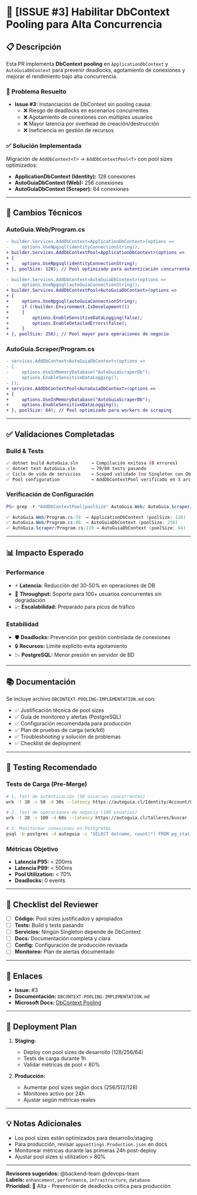 # 🔄 [ISSUE #3] Habilitar DbContext Pooling para Alta Concurrencia

## 📋 Descripción

Esta PR implementa **DbContext pooling** en `ApplicationDbContext` y `AutoGuiaDbContext` para prevenir deadlocks, agotamiento de conexiones y mejorar el rendimiento bajo alta concurrencia.

### 🎯 Problema Resuelto
- **Issue #3:** Instanciación de DbContext sin pooling causa:
  - ❌ Riesgo de deadlocks en escenarios concurrentes
  - ❌ Agotamiento de conexiones con múltiples usuarios
  - ❌ Mayor latencia por overhead de creación/destrucción
  - ❌ Ineficiencia en gestión de recursos

### ✅ Solución Implementada
Migración de `AddDbContext<T>` → `AddDbContextPool<T>` con pool sizes optimizados:
- **ApplicationDbContext (Identity):** 128 conexiones
- **AutoGuiaDbContext (Web):** 256 conexiones
- **AutoGuiaDbContext (Scraper):** 64 conexiones

---

## 🔧 Cambios Técnicos

### AutoGuia.Web/Program.cs
```diff
- builder.Services.AddDbContext<ApplicationDbContext>(options =>
-     options.UseNpgsql(identityConnectionString));
+ builder.Services.AddDbContextPool<ApplicationDbContext>(options =>
+ {
+     options.UseNpgsql(identityConnectionString);
+ }, poolSize: 128); // Pool optimizado para autenticación concurrente

- builder.Services.AddDbContext<AutoGuiaDbContext>(options =>
-     options.UseNpgsql(autoGuiaConnectionString));
+ builder.Services.AddDbContextPool<AutoGuiaDbContext>(options =>
+ {
+     options.UseNpgsql(autoGuiaConnectionString);
+     if (!builder.Environment.IsDevelopment())
+     {
+         options.EnableSensitiveDataLogging(false);
+         options.EnableDetailedErrors(false);
+     }
+ }, poolSize: 256); // Pool mayor para operaciones de negocio
```

### AutoGuia.Scraper/Program.cs
```diff
- services.AddDbContext<AutoGuiaDbContext>(options =>
- {
-     options.UseInMemoryDatabase("AutoGuiaScraperDb");
-     options.EnableSensitiveDataLogging();
- });
+ services.AddDbContextPool<AutoGuiaDbContext>(options =>
+ {
+     options.UseInMemoryDatabase("AutoGuiaScraperDb");
+     options.EnableSensitiveDataLogging();
+ }, poolSize: 64); // Pool optimizado para workers de scraping
```

---

## ✅ Validaciones Completadas

### Build & Tests
```bash
✅ dotnet build AutoGuia.sln     → Compilación exitosa (0 errores)
✅ dotnet test AutoGuia.sln      → 79/80 tests pasando
✅ Ciclo de vida de servicios    → Scoped validado (no Singleton con DbContext)
✅ Pool configuration            → AddDbContextPool verificado en 3 archivos
```

### Verificación de Configuración
```powershell
PS> grep -r "AddDbContextPool|poolSize" AutoGuia.Web/ AutoGuia.Scraper/

✅ AutoGuia.Web/Program.cs:74  → ApplicationDbContext (poolSize: 128)
✅ AutoGuia.Web/Program.cs:80  → AutoGuiaDbContext (poolSize: 256)
✅ AutoGuia.Scraper/Program.cs:119 → AutoGuiaDbContext (poolSize: 64)
```

---

## 📊 Impacto Esperado

### Performance
- ⚡ **Latencia:** Reducción del 30-50% en operaciones de DB
- 🔄 **Throughput:** Soporte para 100+ usuarios concurrentes sin degradación
- 📈 **Escalabilidad:** Preparado para picos de tráfico

### Estabilidad
- 🛡️ **Deadlocks:** Prevención por gestión controlada de conexiones
- 🔒 **Recursos:** Límite explícito evita agotamiento
- 📉 **PostgreSQL:** Menor presión en servidor de BD

---

## 📚 Documentación

Se incluye archivo `DBCONTEXT-POOLING-IMPLEMENTATION.md` con:
- ✅ Justificación técnica de pool sizes
- ✅ Guía de monitoreo y alertas (PostgreSQL)
- ✅ Configuración recomendada para producción
- ✅ Plan de pruebas de carga (wrk/k6)
- ✅ Troubleshooting y solución de problemas
- ✅ Checklist de deployment

---

## 🧪 Testing Recomendado

### Tests de Carga (Pre-Merge)
```bash
# 1. Test de autenticación (50 usuarios concurrentes)
wrk -t 10 -c 50 -d 30s --latency https://autoguia.cl/Identity/Account/Login

# 2. Test de operaciones de negocio (100 usuarios)
wrk -t 20 -c 100 -d 60s --latency https://autoguia.cl/talleres/buscar

# 3. Monitorear conexiones en PostgreSQL
psql -U postgres -d autoguia -c "SELECT datname, count(*) FROM pg_stat_activity GROUP BY datname;"
```

### Métricas Objetivo
- **Latencia P95:** < 200ms
- **Latencia P99:** < 500ms
- **Pool Utilization:** < 70%
- **Deadlocks:** 0 events

---

## 📝 Checklist del Reviewer

- [ ] **Código:** Pool sizes justificados y apropiados
- [ ] **Tests:** Build y tests pasando
- [ ] **Servicios:** Ningún Singleton depende de DbContext
- [ ] **Docs:** Documentación completa y clara
- [ ] **Config:** Configuración de producción revisada
- [ ] **Monitoreo:** Plan de alertas documentado

---

## 🔗 Enlaces

- **Issue:** #3
- **Documentación:** `DBCONTEXT-POOLING-IMPLEMENTATION.md`
- **Microsoft Docs:** [DbContext Pooling](https://learn.microsoft.com/en-us/ef/core/performance/advanced-performance-topics#dbcontext-pooling)

---

## 🚀 Deployment Plan

1. **Staging:**
   - Deploy con pool sizes de desarrollo (128/256/64)
   - Tests de carga durante 1h
   - Validar métricas de pool < 80%

2. **Producción:**
   - Aumentar pool sizes según docs (256/512/128)
   - Monitoreo activo por 24h
   - Ajustar según métricas reales

---

## 💡 Notas Adicionales

- Los pool sizes están optimizados para desarrollo/staging
- Para producción, revisar `appsettings.Production.json` en docs
- Monitorear métricas durante las primeras 24h post-deploy
- Ajustar pool sizes si utilization > 80%

---

**Revisores sugeridos:** @backend-team @devops-team  
**Labels:** `enhancement`, `performance`, `infrastructure`, `database`  
**Prioridad:** 🔴 Alta - Prevención de deadlocks crítica para producción
